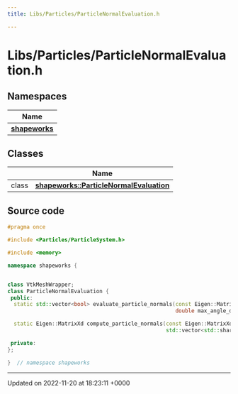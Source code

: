 ```yaml
---
title: Libs/Particles/ParticleNormalEvaluation.h

---
```


# Libs/Particles/ParticleNormalEvaluation.h



## Namespaces

| Name           |
| -------------- |
| **[shapeworks](../Namespaces/namespaceshapeworks.md)**  |

## Classes

|                | Name           |
| -------------- | -------------- |
| class | **[shapeworks::ParticleNormalEvaluation](../Classes/classshapeworks_1_1ParticleNormalEvaluation.md)**  |




## Source code

```cpp
#pragma once

#include <Particles/ParticleSystem.h>

#include <memory>

namespace shapeworks {


class VtkMeshWrapper;
class ParticleNormalEvaluation {
 public:
  static std::vector<bool> evaluate_particle_normals(const Eigen::MatrixXd& particles, const Eigen::MatrixXd& normals,
                                                     double max_angle_degrees);

  static Eigen::MatrixXd compute_particle_normals(const Eigen::MatrixXd& particles,
                                                  std::vector<std::shared_ptr<VtkMeshWrapper>> meshes);

 private:
};

}  // namespace shapeworks
```


-------------------------------

Updated on 2022-11-20 at 18:23:11 +0000
